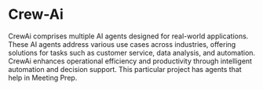 # Crew-Ai
CrewAi comprises multiple AI agents designed for real-world applications.
These AI agents address various use cases across industries, offering solutions for tasks such as customer service, data analysis, and automation. CrewAi enhances operational efficiency and productivity through intelligent automation and decision support. This particular project has agents that help in Meeting Prep. 
